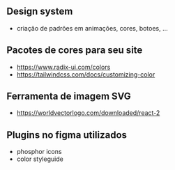 ## Design system
- criação de padrões em animações, cores, botoes, ...

## Pacotes de cores para seu site
- https://www.radix-ui.com/colors
- https://tailwindcss.com/docs/customizing-color

## Ferramenta de imagem SVG

- https://worldvectorlogo.com/downloaded/react-2

## Plugins no figma utilizados

- phosphor icons
- color styleguide
